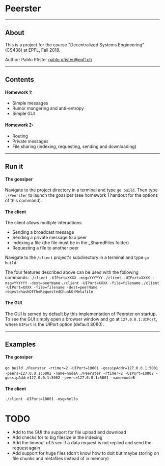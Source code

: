 # Peerster
---

## About
This is a project for the course "Decentralized Systems Engineering" (CS438) at EPFL, Fall 2018.

Author: Pablo Pfister <pablo.pfister@epfl.ch>

---
## Contents

#### Homework 1:
- Simple messages
- Rumor mongering and anti-entropy
- Simple GUI

#### Homework 2:
- Routing
- Private messages
- File sharing (indexing, requesting, sending and downloading)


---
## Run it
#### The gossiper
Navigate to the project directory in a terminal and type `go build`. Then type `./Peerster` to launch the gossiper (see homework 1 handout for the options of this command).

#### The client
The client allows multiple interactions:
- Sending a broadcast message
- Sending a private message to a peer
- Indexing a file (the file must be in the \_SharedFiles folder)
- Requesting a file to another peer

Navigate to the `/client` project's subdirectory in a terminal and type `go build`.

The four features described above can be used with the following commands:
`./client -UIPort=XXXX -msg=YYYYYY`
`./client -UIPort=XXXX -msg=YYYYYY -dest=peerName`
`./client -UIPort=XXXX -file=filename`
`./client -UIPort=XXXX -file=filename -dest=peerName -reqest=hashOfTheRequestedChunkOrMetafile`

#### The GUI
The GUI is served by default by this implementation of Peerster on startup.
To see the GUI simply open a browser window and go at `127.0.0.1:UIPort`, where `UIPort` is the UIPort option (default 8080).


---
## Examples

#### The gossiper
`go build`
`./Peerster -rtimer=2 -UIPort=10001 -gossipAddr=127.0.0.1:5001 -peers=127.0.0.1:5002 -name=nodeA`
`./Peerster -rtimer=2 -UIPort=10002 -gossipAddr=127.0.0.1:5002 -peers=127.0.0.1:5001 -name=nodeB`

#### The client
`./client -UIPort=10001 -msg=hello`


# TODO
- Add to the GUI the support for file upload and download
- Add checks for to big filesize in the indexing
- Add the timeout of 5 sec if a data request is not replied and send the request again
- Add support for huge files (don't know how to doit but maybe storing on file chunks and metafiles instead of in memory)
